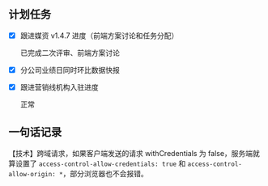 ## 计划任务

- [x] 跟进媒资 v1.4.7 进度（前端方案讨论和任务分配）

  已完成二次评审、前端方案讨论

- [x] 分公司业绩日同时环比数据快报

- [x] 跟进营销线机构入驻进度

  正常

## 一句话记录

【技术】跨域请求，如果客户端发送的请求 withCredentials 为 false，服务端就算设置了 `access-control-allow-credentials: true` 和 `access-control-allow-origin: *`，部分浏览器也不会报错。

